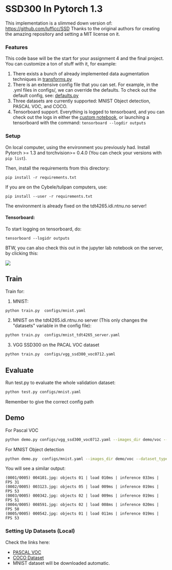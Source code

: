 # SSD300 In Pytorch 1.3
This implementation is a slimmed down version of: https://github.com/lufficc/SSD
Thanks to the original authors for creating the amazing repository and setting a MIT license on it.

### Features
This code base will be the start for your assignment 4 and the final project.
You can customize a ton of stuff with it, for example:

1. There exists a bunch of already implemented data augmentation techniques in [transforms.py](ssd/data/transforms/transform.py)
2. There is an extensive config file that you can set. For example, in the .yml files in configs/, we can override the defaults. To check out the default config, see: [defaults.py](ssd/config/defaults.py)
3. Three datasets are currently supported: MNIST Object detection, PASCAL VOC, and COCO.
4. Tensorboard support. Everything is logged to tensorboard, and you can check out the logs in either the [custom notebook](plot_scalars.ipynb), or launching a tensorboard with the command: `tensorboard --logdir outputs`


### Setup
On local computer, using the environment you previously had.
Install Pytorch >= 1.3 and torchvision>= 0.4.0 (You can check your versions with `pip list`).

Then, install the requirements from this directory:
```
pip install -r requirements.txt
```
If you are on the Cybele/tulipan computers, use:
```
pip install --user -r requirements.txt
```

The environment is already fixed on the tdt4265.idi.ntnu.no server!

#### Tensorboard:
To start logging on tensorboard, do:
```
tensorboard --logidr outputs
```
BTW, you can also check this out in the jupyter lab notebook on the server, by clicking this:

![](https://raw.githubusercontent.com/chaoleili/jupyterlab_tensorboard/master/image/launcher.png)


## Train
Train for:
1. MNIST:
```bash
python train.py  configs/mnist.yaml
```
2. MNIST on the tdt4265.idi.ntnu.no server (This only changes the "datasets" variable in the config file):
```bash
python train.py  configs/mnist_tdt4265_server.yaml
```
3. VGG SSD300 on the PACAL VOC dataset
```bash
python train.py  configs/vgg_ssd300_voc0712.yaml
```

## Evaluate
Run test.py to evaluate the whole validation dataset: 
```bash
python test.py configs/mnist.yaml
```
Remember to give the correct config path

## Demo
For Pascal VOC
```bash
python demo.py configs/vgg_ssd300_voc0712.yaml --images_dir demo/voc --dataset_type voc
```

For MNIST Object detection
```bash
python demo.py  configs/mnist.yaml --images_dir demo/voc --dataset_type mnist
```

You will see a similar output:
```text
(0001/0005) 004101.jpg: objects 01 | load 010ms | inference 033ms | FPS 31
(0002/0005) 003123.jpg: objects 05 | load 009ms | inference 019ms | FPS 53
(0003/0005) 000342.jpg: objects 02 | load 009ms | inference 019ms | FPS 51
(0004/0005) 008591.jpg: objects 02 | load 008ms | inference 020ms | FPS 50
(0005/0005) 000542.jpg: objects 01 | load 011ms | inference 019ms | FPS 53
```

### Setting Up Datasets (Local)
Check the links here:
- [PASCAL VOC](pascal.md)
- [COCO Dataset](coco.md)
- MNIST dataset will be downloaded automatic.


